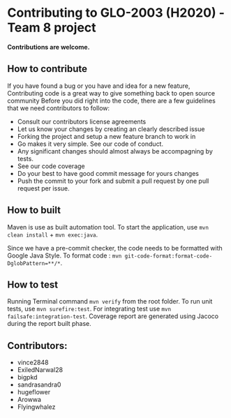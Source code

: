 # Contributing to GLO-2003 (H2020) - Team 8 project

**Contributions are welcome.**

## How to contribute

If you have found a bug or you have and idea for a new feature, Contributing code is a great way to give something back to open source community Before you did right into the code, there are a few guidelines that we need contributors to follow:

- Consult our contributors license agreements
- Let us know your changes by creating an clearly described issue
- Forking the project and setup a new feature branch to work in
- Go makes it very simple. See our code of conduct.
- Any significant changes should almost always be accompagning by tests.
- See our code coverage
- Do your best to have good commit message for yours changes
- Push the commit to your fork and submit a pull request by one pull request per issue.

## How to built

Maven is use as built automation tool. To start the application, use `mvn clean install` + `mvn exec:java`.

Since we have a pre-commit checker, the code needs to be formatted with Google Java Style. To format code : `mvn git-code-format:format-code-DglobPattern=**/*`.


## How to test

Running Terminal command `mvn verify` from the root folder.
To run unit tests, use `mvn surefire:test`.
For integrating test use `mvn failsafe:integration-test`.
Coverage report are generated using Jacoco during the report built phase.

## Contributors:

- vince2848
- ExiledNarwal28
- bigpkd
- sandrasandra0
- hugeflower 
- Arowwa
- Flyingwhalez
